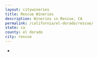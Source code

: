 ```yaml
---
layout: citywineries
title: Rescue Wineries
description: Wineries in Rescue, CA
permalink: /california/el-dorado/rescue/
state: ca
county: el dorado
city: rescue
---
```

-
